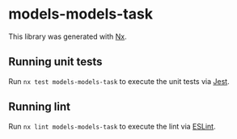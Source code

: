 # models-models-task

This library was generated with [Nx](https://nx.dev).

## Running unit tests

Run `nx test models-models-task` to execute the unit tests via [Jest](https://jestjs.io).

## Running lint

Run `nx lint models-models-task` to execute the lint via [ESLint](https://eslint.org/).
